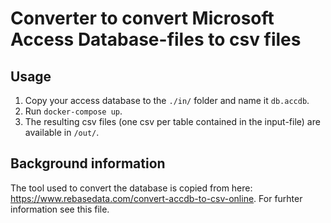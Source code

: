 # Converter to convert Microsoft Access Database-files to csv files

## Usage

1. Copy your access database to the `./in/` folder and name it `db.accdb`.
2. Run `docker-compose up`.
3. The resulting csv files (one csv per table contained in the input-file) are available in `/out/`.

## Background information

The tool used to convert the database is copied from here: <https://www.rebasedata.com/convert-accdb-to-csv-online>.
For furhter information see this file.
